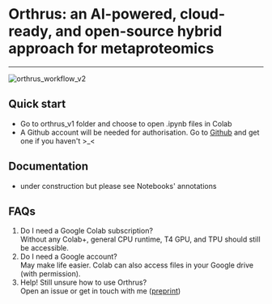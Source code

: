 # Orthrus: an AI-powered, cloud-ready, and open-source hybrid approach for metaproteomics
---
![orthrus_workflow_v2](https://github.com/user-attachments/assets/9203545f-751b-4c49-b9b0-5c8a6e41de9b)

## Quick start
- Go to orthrus_v1 folder and choose to open .ipynb files in Colab
- A Github account will be needed for authorisation. Go to [Github](https://github.com/) and get one if you haven't >_<

## Documentation
- under construction but please see Notebooks' annotations

## FAQs
1. Do I need a Google Colab subscription?<br>Without any Colab+, general CPU runtime, T4 GPU, and TPU should still be accessible.
2. Do I need a Google account? <br> May make life easier. Colab can also access files in your Google drive (with permission).
3. Help! Still unsure how to use Orthrus? <br> Open an issue or get in touch with me ([preprint](https://www.biorxiv.org/content/10.1101/2024.11.15.623814v1))
